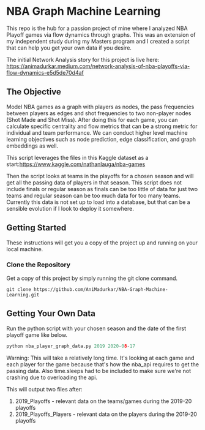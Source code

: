 # NBA Graph Machine Learning

This repo is the hub for a passion project of mine where I analyzed NBA Playoff games via flow dynamics through graphs. This was an extension of my independent study during my Masters program and I created a script that can help you get your own data if you desire.

The initial Network Analysis story for this project is live here: https://animadurkar.medium.com/network-analysis-of-nba-playoffs-via-flow-dynamics-e5d5de70d4af

## The Objective

Model NBA games as a graph with players as nodes, the pass frequencies between players as edges and shot frequencies to two non-player nodes (Shot Made and Shot Miss). After doing this for each game, you can calculate specific centrality and flow metrics that can be a strong metric for individual and team performance. We can conduct higher level machine learning objectives such as node prediction, edge classification, and graph embeddings as well.

This script leverages the files in this Kaggle dataset as a start:https://www.kaggle.com/nathanlauga/nba-games

Then the script looks at teams in the playoffs for a chosen season and will get all the passing data of players in that season. This script does not include finals or regular season as finals can be too little of data for just two teams and regular season can be too much data for too many teams. Currently this data is not set up to load into a database, but that can be a sensible evolution if I look to deploy it somewhere.

## Getting Started

These instructions will get you a copy of the project up and running on your local machine.

### Clone the Repository

Get a copy of this project by simply running the git clone command.

``` git
git clone https://github.com/AniMadurkar/NBA-Graph-Machine-Learning.git
```

## Getting Your Own Data

Run the python script with your chosen season and the date of the first playoff game like below.

``` python
python nba_player_graph_data.py 2019 2020-08-17
```

Warning: This will take a relatively long time. It's looking at each game and each player for the game because that's how the nba_api requires to get the passing data. Also time.sleeps had to be included to make sure we're not crashing due to overloading the api.

This will output two files after:
1. 2019_Playoffs - relevant data on the teams/games during the 2019-20 playoffs
2. 2019_Playoffs_Players - relevant data on the players during the 2019-20 playoffs

